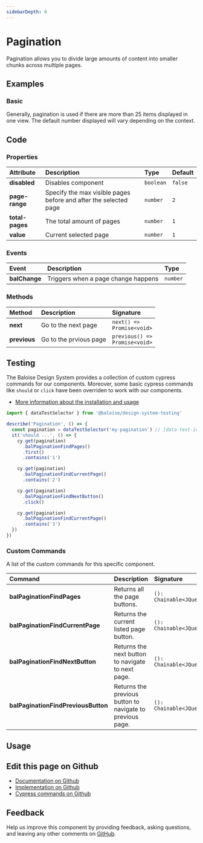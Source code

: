 ```yaml
---
sidebarDepth: 0
---
```


# Pagination


<!-- START: human documentation top -->

Pagination allows you to divide large amounts of content into smaller chunks across multiple pages.

<!-- END: human documentation top -->

<ClientOnly><docs-component-tabs></docs-component-tabs></ClientOnly>


## Examples

### Basic

Generally, pagination is used if there are more than 25 items displayed in one view.  The default number displayed will vary depending on the context.

<ClientOnly><docs-demo-bal-pagination-79></docs-demo-bal-pagination-79></ClientOnly>



## Code



### Properties


| Attribute       | Description                                                      | Type                 | Default            |
| :-------------- | :--------------------------------------------------------------- | :------------------- | :----------------- |
| **disabled**    | Disables component                                               | <code>boolean</code> | <code>false</code> |
| **page-range**  | Specify the max visible pages before and after the selected page | <code>number</code>  | <code>2</code>     |
| **total-pages** | The total amount of pages                                        | <code>number</code>  | <code>1</code>     |
| **value**       | Current selected page                                            | <code>number</code>  | <code>1</code>     |

### Events


| Event         | Description                         | Type                |
| :------------ | :---------------------------------- | :------------------ |
| **balChange** | Triggers when a page change happens | <code>number</code> |

### Methods


| Method       | Description            | Signature                                            |
| :----------- | :--------------------- | :--------------------------------------------------- |
| **next**     | Go to the next page    | <code>next() =&#62; Promise&#60;void&#62;</code>     |
| **previous** | Go to the prvious page | <code>previous() =&#62; Promise&#60;void&#62;</code> |

## Testing

The Baloise Design System provides a collection of custom cypress commands for our components. Moreover, some basic cypress commands like `should` or `click` have been overriden to work with our components.

- [More information about the installation and usage](/components/tooling/testing.html)

<!-- START: human documentation testing -->

```typescript
import { dataTestSelector } from '@baloise/design-system-testing'

describe('Pagination', () => {
  const pagination = dataTestSelector('my-pagination') // [data-test-id="my-pagination"]
  it('should ...', () => {
    cy.get(pagination)
      .balPaginationFindPages()
      .first()
      .contains('1')

    cy.get(pagination)
      .balPaginationFindCurrentPage()
      .contains('2')

    cy.get(pagination)
      .balPaginationFindNextButton()
      .click()

    cy.get(pagination)
      .balPaginationFindCurrentPage()
      .contains('3')
  })
})
```

<!-- END: human documentation testing -->

### Custom Commands

A list of the custom commands for this specific component.

| Command                             | Description                                               | Signature                                  |
| :---------------------------------- | :-------------------------------------------------------- | :----------------------------------------- |
| **balPaginationFindPages**          | Returns all the page buttons.                             | <code>(): Chainable&#60;JQuery&#62;</code> |
| **balPaginationFindCurrentPage**    | Returns the current listed page button.                   | <code>(): Chainable&#60;JQuery&#62;</code> |
| **balPaginationFindNextButton**     | Returns the next button to navigate to next page.         | <code>(): Chainable&#60;JQuery&#62;</code> |
| **balPaginationFindPreviousButton** | Returns the previous button to navigate to previous page. | <code>(): Chainable&#60;JQuery&#62;</code> |

## Usage

<!-- START: human documentation usage -->

<!-- END: human documentation usage -->



## Edit this page on Github

* [Documentation on Github](https://github.com/baloise/design-system/blob/master/docs/src/components/components/bal-pagination.md)
* [Implementation on Github](https://github.com/baloise/design-system/blob/master/packages/components/src/components/bal-pagination)
* [Cypress commands on Github](https://github.com/baloise/design-system/blob/master/packages/testing/src/commands)

## Feedback

Help us improve this component by providing feedback, asking questions, and leaving any other comments on [GitHub](https://github.com/baloise/design-system/issues/new).

